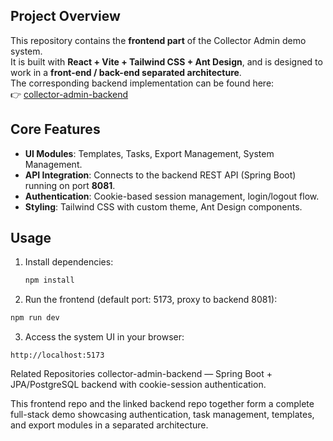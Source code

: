 ## Project Overview

This repository contains the **frontend part** of the Collector Admin demo system.  
It is built with **React + Vite + Tailwind CSS + Ant Design**, and is designed to work in a **front-end / back-end separated architecture**.  
The corresponding backend implementation can be found here:  
👉 [collector-admin-backend](https://github.com/dan9574/collector-admin-backend)

## Core Features

- **UI Modules**: Templates, Tasks, Export Management, System Management.  
- **API Integration**: Connects to the backend REST API (Spring Boot) running on port **8081**.  
- **Authentication**: Cookie-based session management, login/logout flow.  
- **Styling**: Tailwind CSS with custom theme, Ant Design components.  

## Usage

1. Install dependencies:
   ```bash
   npm install
   ```
2. Run the frontend (default port: 5173, proxy to backend 8081):
```bash
npm run dev
```
3. Access the system UI in your browser:

```arduino
http://localhost:5173
```

Related Repositories
collector-admin-backend — Spring Boot + JPA/PostgreSQL backend with cookie-session authentication.

This frontend repo and the linked backend repo together form a complete full-stack demo showcasing authentication, task management, templates, and export modules in a separated architecture.
